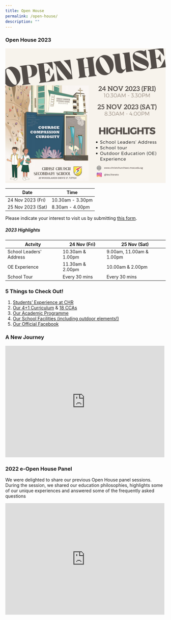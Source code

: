 ```yaml
---
title: Open House
permalink: /open-house/
description: ""
---
```

### Open House 2023
![](/images/Admissions/Open%20House/open%20house%20(facebook%20post).png)

| Date | Time |
| -------- | -------- |
| 24 Nov 2023 (Fri)    | 10.30am - 3.30pm  |
| 25 Nov 2023 (Sat)    | 8.30am - 4.00pm  |

Please indicate your interest to visit us by submitting [this form](https://chr.sg/OH2023).

##### 2023 Highlights

| Actvity |24 Nov (Fri)| 25 Nov (Sat)|
| --------| --------|--------|
| School Leaders' Address| 10.30am &amp; 1.00pm  |9.00am, 11.00am &amp; 1.00pm|
| OE Experience| 11.30am &amp; 2.00pm |10.00am &amp; 2.00pm|
| School Tour| Every 30 mins|Every 30 mins|

### 5 Things to Check Out!
1.   [Students’ Experience at CHR](/our-experience/chrianattributes/)
2.  [Our 4+1 Curriculum](/our-experience/4plus1/) &amp; [18 CCAs](https://www.christchurchsec.moe.edu.sg/chr-experience/Co-Curricular-Activities/The-Boys-Brigade/)
3.  [Our Academic Programme](https://www.christchurchsec.moe.edu.sg/our-curriculum/Academic/english/)
4.  [Our School Facilities (including outdoor elements!)](https://www.christchurchsec.moe.edu.sg/our-school/school-tour/)
5.  [Our Official Facebook](https://www.facebook.com/ChristChurchSecSchool/)
   
### A New Journey
<iframe width="500" height="350" src="https://www.youtube.com/embed/i5EkHJ6a5Y0" title="YouTube video player" frameborder="0" allow="accelerometer; autoplay; clipboard-write; encrypted-media; gyroscope; picture-in-picture" allowfullscreen=""></iframe>

### 2022 e-Open House Panel
We were delighted to share our previous Open House panel sessions. During the session, we shared our education philosophies, highlights some of our unique experiences and answered some of the frequently asked questions

<iframe width="500" height="350" src="https://www.youtube.com/embed/l60a4OTfHJs" title="YouTube video player" frameborder="0" allow="accelerometer; autoplay; clipboard-write; encrypted-media; gyroscope; picture-in-picture" allowfullscreen=""></iframe>